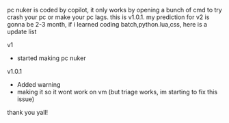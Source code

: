 pc nuker is coded by copilot,
it only works by opening a bunch of cmd to try crash your pc or make your pc lags.
this is v1.0.1.
my prediction for v2 is gonna be 2-3 month,
if i learned coding batch,python.lua,css,
here is a update list

v1
- started making pc nuker

v1.0.1
- Added warning
- making it so it wont work on vm (but triage works, im starting to fix this issue)

thank you yall!
